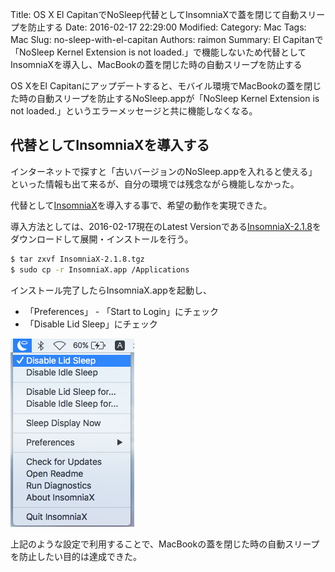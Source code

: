 Title: OS X El CapitanでNoSleep代替としてInsomniaXで蓋を閉じて自動スリープを防止する
Date: 2016-02-17 22:29:00
Modified:
Category: Mac
Tags: Mac
Slug: no-sleep-with-el-capitan
Authors: raimon
Summary: El Capitanで「NoSleep Kernel Extension is not loaded.」で機能しないため代替としてInsomniaXを導入し、MacBookの蓋を閉じた時の自動スリープを防止する

OS XをEl Capitanにアップデートすると、モバイル環境でMacBookの蓋を閉じた時の自動スリープを防止するNoSleep.appが「NoSleep Kernel Extension is not loaded.」というエラーメッセージと共に機能しなくなる。

## 代替としてInsomniaXを導入する

インターネットで探すと「古いバージョンのNoSleep.appを入れると使える」といった情報も出て来るが、自分の環境では残念ながら機能しなかった。

代替として[InsomniaX](http://semaja2.net/projects/insomniaxinfo/)を導入する事で、希望の動作を実現できた。

導入方法としては、2016-02-17現在のLatest Versionである[InsomniaX-2.1.8](http://insomniax.semaja2.net/InsomniaX-2.1.8.tgz)をダウンロードして展開・インストールを行う。

```sh
$ tar zxvf InsomniaX-2.1.8.tgz
$ sudo cp -r InsomniaX.app /Applications
```

インストール完了したらInsomniaX.appを起動し、

* 「Preferences」 - 「Start to Login」にチェック
* 「Disable Lid Sleep」にチェック

<img src="/images/insomniax-setting.png" alt="InsomniaXの設定例" width="198px" height="301px" style="width: 198px; max-width: 100%; height: auto;">

上記のような設定で利用することで、MacBookの蓋を閉じた時の自動スリープを防止したい目的は達成できた。

